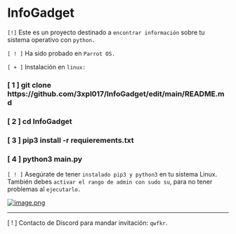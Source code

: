 # InfoGadget
`[!]` Este es un proyecto destinado a `encontrar información` sobre tu sistema operativo con `python.`

`[ ! ]` Ha sido probado en `Parrot OS.`

`[ + ]` Instalación en `linux:`
<h3>[ 1 ] git clone https://github.com/3xpl017/InfoGadget/edit/main/README.md</h3>
<h3>[ 2 ] cd InfoGadget</h3>
<h3>[ 3 ] pip3 install -r requierements.txt</h3>
<h3>[ 4 ] python3 main.py</h3>

`[ ! ]` Asegúrate de tener `instalado pip3 y python3` en tu sistema Linux. También debes `activar el rango de admin con sudo su`, para no tener problemas al `ejecutarlo.`

[![image.png](https://i.postimg.cc/43Qr7V1v/image.png)](https://postimg.cc/SXjZHX3j)
<hr>

[ ! ] Contacto de Discord para mandar invitación: `qwfkr`.

